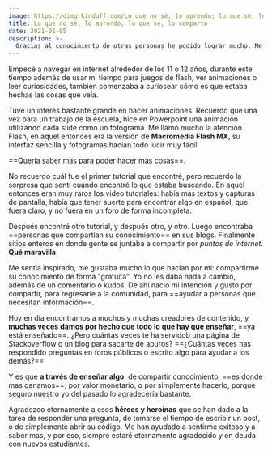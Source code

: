 ```yaml
---
image: https://dimg.kinduff.com/Lo que no sé, lo aprendo; lo que sé, lo comparto.jpeg
title: Lo que no sé, lo aprendo; lo que sé, lo comparto
date: 2021-01-05
description: >-
  Gracias al conocimiento de otras personas he podido lograr mucho. Me gusta poder devolver ese favor.
---
```


Empecé a navegar en internet alrededor de los 11 o 12 años, durante este tiempo además de usar mi tiempo para juegos de flash, ver animaciones o leer curiosidades, también comenzaba a curiosear cómo es que estaba hechas las cosas que veía.

Tuve un interés bastante grande en hacer animaciones. Recuerdo que una vez para un trabajo de la escuela, hice en Powerpoint una animación utilizando cada slide como un fotograma. Me llamó mucho la atención Flash, en aquel entonces era la versión de **Macromedia Flash MX**, su interfaz sencilla y fotogramas hacían todo lucir muy fácil.

==Quería saber mas para poder hacer mas cosas==.

No recuerdo cuál fue el primer tutorial que encontré, pero recuerdo la sorpresa que sentí cuando encontré lo que estaba buscando. En aquel entonces eran muy raros los video tutoriales: había mas textos y capturas de pantalla, había que tener suerte para encontrar algo en español, que fuera claro, y no fuera en un foro de forma incompleta.

Después encontré otro tutorial, y después otro, y otro. Luego encontraba ==personas que compartían su conocimiento== en sus blogs. Finalmente sitios enteros en donde gente se juntaba a compartir por _puntos de internet_. **Qué maravilla**.

Me sentía inspirado, me gustaba mucho lo que hacían por mi: compartirme su conocimiento de forma "gratuita". Yo no les daba nada a cambio, además de un comentario o kudos. De ahí nació mi intención y gusto por compartir, para regresarle a la comunidad, para ==ayudar a personas que necesitan información==.

Hoy en día encontramos a muchos y muchas creadores de contenido, y **muchas veces damos por hecho que todo lo que hay que enseñar**, ==ya está enseñado==. ¿Pero cuántas veces te ha servidob una página de Stackoverflow o un blog para sacarte de apuros? ==¿Cuántas veces has respondido preguntas en foros públicos o escrito algo para ayudar a los demás?==

Y es que **a través de enseñar algo**, de compartir conocimiento, ==es donde mas ganamos==; por valor monetario, o por simplemente hacerlo, porque seguro nuestro yo del pasado lo agradecería bastante.

Agradezco eternamente a esos **héroes y heroínas** que se han dado a la tarea de responder una pregunta, de tomarse el tiempo de escribir un post, o de simplemente abrir su código. Me han ayudado a sentirme exitoso y a saber mas, y por eso, siempre estaré eternamente agradecido y en deuda con nuevos estudiantes.
